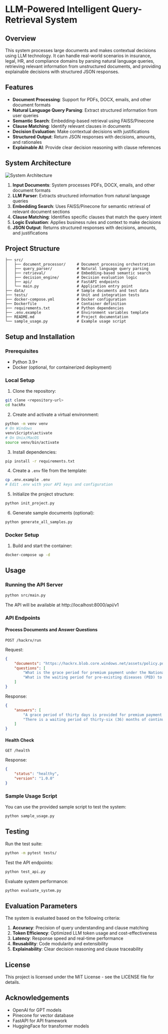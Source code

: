 # LLM-Powered Intelligent Query-Retrieval System

## Overview

This system processes large documents and makes contextual decisions using LLM technology. It can handle real-world scenarios in insurance, legal, HR, and compliance domains by parsing natural language queries, retrieving relevant information from unstructured documents, and providing explainable decisions with structured JSON responses.

## Features

- **Document Processing**: Support for PDFs, DOCX, emails, and other document formats
- **Natural Language Query Parsing**: Extract structured information from user queries
- **Semantic Search**: Embedding-based retrieval using FAISS/Pinecone
- **Clause Matching**: Identify relevant clauses in documents
- **Decision Evaluation**: Make contextual decisions with justifications
- **Structured Output**: Return JSON responses with decisions, amounts, and rationales
- **Explainable AI**: Provide clear decision reasoning with clause references

## System Architecture

![System Architecture](https://mermaid.ink/img/pako:eNp1kk1PwzAMhv9KlBOgSf3YpE1w2A6cEBJiB8QOaRo3Dd0H-VgFVf87SdtNGmXkYsd-_dp2TkQZKyQRkZJbVDYr4QnuQOe6BmNRwdpoC1fQGVUBfGgLNfzAHdwjPMKTcU9wD1ajKkFZZ9RnUJW2BZRGl6BNDe_GZmALUDlYVIBWO1DWGVXwDFqBRQcFKGthY_L8S_UKtoCPXNegbJ7_Jv8FO4fcFPkGlM3ydZZvnV2BsnmWrbNs5-wGlM2ybJtl-3_sHpTNsmydZQdn96BslmXrLDs4-wDKZlm2zrKjs0-gbJZl6yw7OvsCyroD2GXZ0dlXUDbLsnWWHZ19A2WzLFtn2dHZd1A2y7J1lh2d_QBlsyxbZ9nR2U9QNsuydZYdnf0CZbMsW2fZ0dlvUDbLsnWWHZ39AWWzLFtn2dHZX1A2y7J1lh2d_QNlXRvssmzfnCmJqKMJxVRQX1NKY0oLGtOQhm7_QBMa0pgmdEZjOqcJXdAFXdKULumKrqmgG7qla7qhO3qgkh7pkR5oSU_0TJ_0RV_0Td_0g1b0i37TH_qb0D_6nzQN?type=png)

1. **Input Documents**: System processes PDFs, DOCX, emails, and other document formats
2. **LLM Parser**: Extracts structured information from natural language queries
3. **Embedding Search**: Uses FAISS/Pinecone for semantic retrieval of relevant document sections
4. **Clause Matching**: Identifies specific clauses that match the query intent
5. **Logic Evaluation**: Applies business rules and context to make decisions
6. **JSON Output**: Returns structured responses with decisions, amounts, and justifications

## Project Structure

```
├── src/
│   ├── document_processor/     # Document processing orchestration
│   ├── query_parser/           # Natural language query parsing
│   ├── retrieval/              # Embedding-based semantic search
│   ├── decision_engine/        # Decision evaluation logic
│   ├── api/                    # FastAPI endpoints
│   └── main.py                 # Application entry point
├── data/                       # Sample documents and test data
├── tests/                      # Unit and integration tests
├── docker-compose.yml          # Docker configuration
├── Dockerfile                  # Container definition
├── requirements.txt            # Python dependencies
├── .env.example                # Environment variables template
├── README.md                   # Project documentation
└── sample_usage.py             # Example usage script
```

## Setup and Installation

### Prerequisites

- Python 3.9+
- Docker (optional, for containerized deployment)

### Local Setup

1. Clone the repository:

```bash
git clone <repository-url>
cd hackRx
```

2. Create and activate a virtual environment:

```bash
python -m venv venv
# On Windows
venv\Scripts\activate
# On Unix/MacOS
source venv/bin/activate
```

3. Install dependencies:

```bash
pip install -r requirements.txt
```

4. Create a `.env` file from the template:

```bash
cp .env.example .env
# Edit .env with your API keys and configuration
```

5. Initialize the project structure:

```bash
python init_project.py
```

6. Generate sample documents (optional):

```bash
python generate_all_samples.py
```

### Docker Setup

1. Build and start the container:

```bash
docker-compose up -d
```

## Usage

### Running the API Server

```bash
python src/main.py
```

The API will be available at http://localhost:8000/api/v1

### API Endpoints

#### Process Documents and Answer Questions

```
POST /hackrx/run
```

Request:

```json
{
    "documents": "https://hackrx.blob.core.windows.net/assets/policy.pdf?sv=2023-01-03&st=2025-07-04T09%3A11%3A24Z&se=2027-07-05T09%3A11%3A00Z&sr=b&sp=r&sig=N4a9OU0w0QXO6AOIBiu4bpl7AXvEZogeT%2FjUHNO7HzQ%3D",
    "questions": [
        "What is the grace period for premium payment under the National Parivar Mediclaim Plus Policy?",
        "What is the waiting period for pre-existing diseases (PED) to be covered?"
    ]
}
```

Response:

```json
{
    "answers": [
        "A grace period of thirty days is provided for premium payment after the due date to renew or continue the policy without losing continuity benefits.",
        "There is a waiting period of thirty-six (36) months of continuous coverage from the first policy inception for pre-existing diseases and their direct complications to be covered."
    ]
}
```

#### Health Check

```
GET /health
```

Response:

```json
{
    "status": "healthy",
    "version": "1.0.0"
}
```

### Sample Usage Script

You can use the provided sample script to test the system:

```bash
python sample_usage.py
```

## Testing

Run the test suite:

```bash
python -m pytest tests/
```

Test the API endpoints:

```bash
python test_api.py
```

Evaluate system performance:

```bash
python evaluate_system.py
```

## Evaluation Parameters

The system is evaluated based on the following criteria:

1. **Accuracy**: Precision of query understanding and clause matching
2. **Token Efficiency**: Optimized LLM token usage and cost-effectiveness
3. **Latency**: Response speed and real-time performance
4. **Reusability**: Code modularity and extensibility
5. **Explainability**: Clear decision reasoning and clause traceability

## License

This project is licensed under the MIT License - see the LICENSE file for details.

## Acknowledgements

- OpenAI for GPT models
- Pinecone for vector database
- FastAPI for API framework
- HuggingFace for transformer models